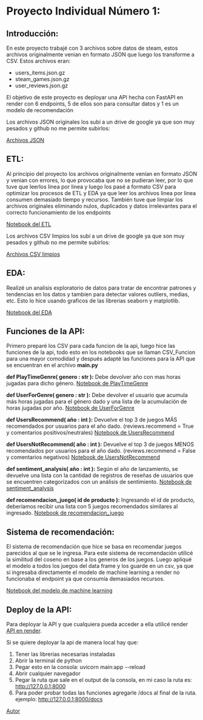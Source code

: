 # Proyecto Individual Número 1: #

## Introducción: ##

En este proyecto trabajé con 3 archivos sobre datos de steam, estos archivos originalmente venian en formato JSON que luego los transforme a CSV. Estos archivos eran:
  - users_items.json.gz
  - steam_games.json.gz
  - user_reviews.json.gz

El objetivo de este proyecto es deployar una API hecha con FastAPI en render con 6 endpoints, 5 de ellos son para consultar datos y 1 es un modelo de recomendación

Los archivos JSON originales los subí a un drive de google ya que son muy pesados y github no me permite subirlos:

[Archivos JSON](https://drive.google.com/drive/folders/1ho75x6-e320yu06KCBog08ERFh2hIDne?usp=drive_link)

## ETL: ##
Al principio del proyecto los archivos originalmente venian en formato JSON y venian con errores, lo que provocaba que no se pudieran leer, por lo que tuve que leerlos linea por linea y luego los pasé a formato CSV para optimizar los procesos de ETL y EDA ya que leer los archivos linea por linea consumen demasiado tiempo y recursos.
También tuve que limpiar los archivos originales eliminando nulos, duplicados y datos irrelevantes para el correcto funcionamiento de los endpoints

[Notebook del ETL](https://github.com/Lukitens/PI_ML_OPS/blob/main/limpieza.ipynb)

Los archivos CSV limpios los subí a un drive de google ya que son muy pesados y github no me permite subirlos:

[Archivos CSV limpios](https://drive.google.com/drive/folders/1NgPKIbytor0SxQnDtnOZLPK3SKXXSCSq?usp=drive_link)

## EDA: ##
Realizé un analisis exploratorio de datos para tratar de encontrar patrones y tendencias en los datos y tambien para detectar valores outliers, medias, etc. Esto lo hice usando graficos de las librerias seaborn y matplotlib.

[Notebook del EDA](https://github.com/Lukitens/PI_ML_OPS/blob/main/eda.ipynb)

## Funciones de la API: ##

Primero preparé los CSV para cada funcion de la api, luego hice las funciones de la api, todo esto en los notebooks que se llaman CSV_Funcion para una mayor comodidad y después adapté las funciones para la API que se encuentran en el archivo **main.py**

**def PlayTimeGenre( genero : str ):** Debe devolver año con mas horas jugadas para dicho género.
[Notebook de PlayTimeGenre](https://github.com/Lukitens/PI_ML_OPS/blob/main/CSV_Funcion1.ipynb)

**def UserForGenre( genero : str ):** Debe devolver el usuario que acumula más horas jugadas para el género dado y una lista de la acumulación de horas jugadas por año.
[Notebook de UserForGenre](https://github.com/Lukitens/PI_ML_OPS/blob/main/CSV_Funcion2.ipynb)

**def UsersRecommend( año : int ):** Devuelve el top 3 de juegos MÁS recomendados por usuarios para el año dado. (reviews.recommend = True y comentarios positivos/neutrales)
[Notebook de UsersRecommend](https://github.com/Lukitens/PI_ML_OPS/blob/main/CSV_Funcion3.ipynb)

**def UsersNotRecommend( año : int ):** Devuelve el top 3 de juegos MENOS recomendados por usuarios para el año dado. (reviews.recommend = False y comentarios negativos)
[Notebook de UsersNotRecommend](https://github.com/Lukitens/PI_ML_OPS/blob/main/CSV_Funcion4.ipynb)

**def sentiment_analysis( año : int ):** Según el año de lanzamiento, se devuelve una lista con la cantidad de registros de reseñas de usuarios que se encuentren categorizados con un análisis de sentimiento.
[Notebook de sentiment_analysis](https://github.com/Lukitens/PI_ML_OPS/blob/main/CSV_Funcion5.ipynb)

**def recomendacion_juego( id de producto ):** Ingresando el id de producto, deberíamos recibir una lista con 5 juegos recomendados similares al ingresado.
[Notebook de recomendacion_juego](https://github.com/Lukitens/PI_ML_OPS/blob/main/FuncionML.ipynb)

## Sistema de recomendación: ##
El sistema de recomendación que hice se basa en recomendar juegos parecidos al que se le ingresa.
Para este sistema de recomendación utilicé la similitud del coseno en base a los generos de los juegos. Luego apliqué el modelo a todos los juegos del data frame y los guarde en un csv, ya que si ingresaba directamente el modelo de machine learning a render no funcionaba el endpoint ya que consumía demasiados recursos.

[Notebook del modelo de machine learning](https://github.com/Lukitens/PI_ML_OPS/blob/main/FuncionML.ipynb)

## Deploy de la API: ##
Para deployar la API y que cualquiera pueda acceder a ella utilicé render [API en render](https://lucas-api-pi.onrender.com/docs).

Si se quiere deployar la api de manera local hay que:
  1. Tener las librerias necesarias instaladas
  2. Abrir la terminal de python
  3. Pegar esto en la consola: uvicorn main:app --reload
  4. Abrir cualquier navegador
  5. Pegar la ruta que sale en el output de la consola, en mi caso la ruta es: http://127.0.0.1:8000
  6. Para poder probar todas las funciones agregarle /docs al final de la ruta. ejemplo: http://127.0.0.1:8000/docs

[Autor](https://www.linkedin.com/in/lucas-raña-49120a271/)
